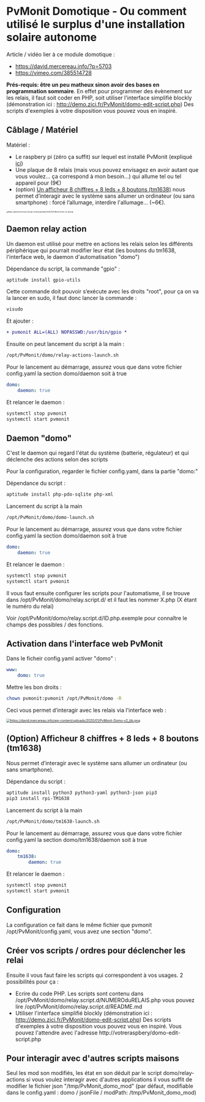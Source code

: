 # PvMonit Domotique - Ou comment utilisé le surplus d'une installation solaire autonome

Article / vidéo lier à ce module domotique : 

* https://david.mercereau.info/?p=5703
* https://vimeo.com/385514728

**Prés-requis: être un peu matheux sinon avoir des bases en programmation sommaire**. En effet pour programmer des évènement sur les relais, il faut soit coder en PHP, soit utiliser l'interface simplifié blockly (démonstration ici : http://demo.zici.fr/PvMonit/domo-edit-script.php) Des scripts d'exemples à votre disposition vous pouvez vous en inspiré.

## Câblage / Matériel 

Matériel : 

- Le raspbery pi (zéro ça suffit) sur lequel est installé PvMonit (expliqué [ici](https://david.mercereau.info/pvmonit-v1-0-monitoring-de-mon-installation-photovoltaique-autonome/))
- Une plaque de 8 relais (mais vous pouvez envisagez en avoir autant que vous voulez… ça correspond à mon besoin…) qui allume tel ou tel appareil pour (9€)
- (option) [Un afficheur 8 chiffres + 8 leds + 8 boutons (tm1638)](https://os.mbed.com/components/TM1638-LED-controller-80-LEDs-max-Keyboa/) nous permet d’interagir avec le système sans allumer un ordinateur (ou sans smartphone)  : forcé l’allumage, interdire l'allumage… (~6€). 

<img src="https://david.mercereau.info/wp-content/uploads/2020/01/PvMonit-Domo-v2_bb.png" alt="https://david.mercereau.info/wp-content/uploads/2020/01/PvMonit-Domo-v2_bb.png" style="zoom:30%;" />

## Daemon relay action

Un daemon est utilisé pour mettre en actions les relais selon les différents périphérique qui pourrait modifier leur état (les boutons du tm1638, l'interface web, le daemon d'automatisation "domo")

Dépendance du script, la commande "gpio" : 

```bash
aptitude install gpio-utils
```

Cette commande doit pouvoir s’exécute avec les droits "root", pour ça on va la lancer en sudo, il faut donc lancer la commande :

```sh
visudo
```

Et ajouter : 

```diff
+ pvmonit ALL=(ALL) NOPASSWD:/usr/bin/gpio *
```

Ensuite on peut lancement du script à la main :

```bash
/opt/PvMonit/domo/relay-actions-launch.sh
```

Pour le lancement au démarrage, assurez vous que dans votre fichier config.yaml la section domo/daemon soit à true

```yaml
domo:
    daemon: true
```

Et relancer le daemon : 

```bash
systemctl stop pvmonit
systemctl start pvmonit
```

## Daemon "domo"

C'est le daemon qui regard l'état du système (batterie, régulateur) et qui déclenche des actions selon des scripts

Pour la configuration, regarder le fichier config.yaml, dans la partie "domo:"

Dépendance du script : 

```bash
aptitude install php-pdo-sqlite php-xml
```

Lancement du script à la main

```bash
/opt/PvMonit/domo/domo-launch.sh
```

Pour le lancement au démarrage, assurez vous que dans votre fichier config.yaml la section domo/daemon soit à true

```yaml
domo:
    daemon: true
```

Et relancer le daemon : 

```bash
systemctl stop pvmonit
systemctl start pvmonit
```

Il vous faut ensuite configurer les scripts pour l'automatisme, il se trouve dans /opt/PvMonit/domo/relay.script.d/ et il faut les nommer X.php (X étant le numéro du relai)

Voir /opt/PvMonit/domo/relay.script.d/ID.php.exemple pour connaître le champs des possibles / des fonctions.

## Activation dans l'interface web PvMonit

Dans le ficheir config.yaml activer "domo" :

```yaml
www:
    domo: true
```

Mettre les bon droits : 

```bash
chown pvmonit:pvmonit /opt/PvMonit/domo -R
```

Ceci vous permet d’interagir avec les relais via l'interface web :

[<img src="https://david.mercereau.info/wp-content/uploads/2020/01/Screenshot_2020-01-07-Pv-Monit1.png" alt="https://david.mercereau.info/wp-content/uploads/2020/01/PvMonit-Domo-v2_bb.png" style="zoom:60%;" />](https://david.mercereau.info/wp-content/uploads/2020/01/Screenshot_2020-01-07-Pv-Monit1.png)

## (Option) Afficheur 8 chiffres + 8 leds + 8 boutons (tm1638)

Nous permet d’interagir avec le système sans allumer un ordinateur (ou sans smartphone).

Dépendance du script : 

```bash
aptitude install python3 python3-yaml python3-json pip3
pip3 install rpi-TM1638
```

Lancement du script à la main

```bash
/opt/PvMonit/domo/tm1638-launch.sh
```

Pour le lancement au démarrage, assurez vous que dans votre fichier config.yaml la section domo/tm1638/daemon soit à true

```yaml
domo:
    tm1638: 
        daemon: true
```

Et relancer le daemon : 

```bash
systemctl stop pvmonit
systemctl start pvmonit
```

## Configuration

La configuration ce fait dans le même fichier que pvmonit /opt/PvMonit/config.yaml, vous avez une section "domo". 

## Créer vos scripts / ordres pour déclencher les relai

Ensuite il vous faut faire les scripts qui correspondent à vos usages. 2 possibilités pour ça : 

* Ecrire du code PHP. Les scripts sont contenu dans /opt/PvMonit/domo/relay.script.d/NUMEROduRELAIS.php vous pouvez lire /opt/PvMonit/domo/relay.script.d/README.md
* Utiliser l'interface simplifié blockly (démonstration ici : http://demo.zici.fr/PvMonit/domo-edit-script.php) Des scripts d'exemples à votre disposition vous pouvez vous en inspiré. Vous pouvez l'attendre avec l'adresse http://votreraspbery/domo-edit-script.php

## Pour interagir avec d'autres scripts maisons

Seul les mod son modifiés, les état en son déduit par le script domo/relay-actions si vous voulez interagir avec d'autres applications il vous suffit de modifier le fichier json "/tmp/PvMonit_domo_mod"  (par défaut, modifiable dans le config.yaml : domo / jsonFile / modPath: /tmp/PvMonit_domo_mod)
